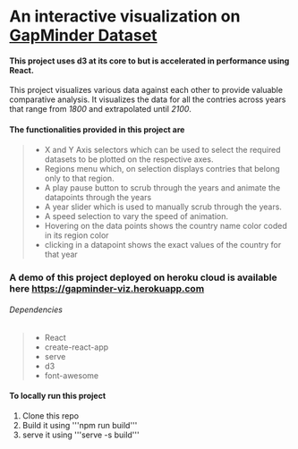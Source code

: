 # An interactive visualization on [GapMinder Dataset](https://www.gapminder.org/data/)

#### This project uses **d3** at its core to but is accelerated in performance using **React**.

This project visualizes various data against each other to provide valuable comparative analysis. It visualizes the data for all the contries across years that range from _1800_ and extrapolated until _2100_.

#### The functionalities provided in this project are

> - X and Y Axis selectors which can be used to select the required datasets to be plotted on the respective axes.
> - Regions menu which, on selection displays contries that belong only to that region.
> - A play pause button to scrub through the years and animate the datapoints through the years
> - A year slider which is used to manually scrub through the years.
> - A speed selection to vary the speed of animation.
> - Hovering on the data points shows the country name color coded in its region color
> - clicking in a datapoint shows the exact values of the country for that year

### A demo of this project deployed on heroku cloud is available here https://gapminder-viz.herokuapp.com

###### Dependencies

> - React
> - create-react-app
> - serve
> - d3
> - font-awesome

#### To locally run this project

1. Clone this repo
2. Build it using '''npm run build'''
3. serve it using '''serve -s build'''
